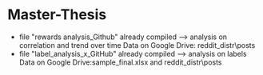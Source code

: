 # Master-Thesis

- file "rewards analysis_Github" already compiled --> analysis on correlation and trend over time
      Data on Google Drive: reddit_distr\\posts 
- file "label_analysis_x_GitHub"  already compiled --> analysis on labels
      Data on Google Drive:sample_final.xlsx and reddit_distr\\posts 
